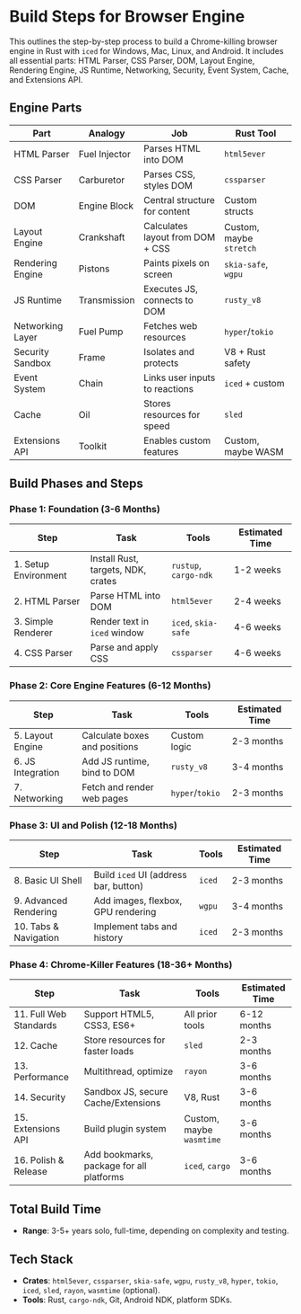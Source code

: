 # Build Steps for Browser Engine

This outlines the step-by-step process to build a Chrome-killing browser engine in Rust with `iced` for Windows, Mac, Linux, and Android. It includes all essential parts: HTML Parser, CSS Parser, DOM, Layout Engine, Rendering Engine, JS Runtime, Networking, Security, Event System, Cache, and Extensions API.

## Engine Parts

| **Part**            | **Analogy**      | **Job**                              | **Rust Tool**         |
|---------------------|------------------|--------------------------------------|-----------------------|
| HTML Parser         | Fuel Injector    | Parses HTML into DOM                | `html5ever`           |
| CSS Parser          | Carburetor       | Parses CSS, styles DOM              | `cssparser`           |
| DOM                 | Engine Block     | Central structure for content       | Custom structs        |
| Layout Engine       | Crankshaft       | Calculates layout from DOM + CSS    | Custom, maybe `stretch` |
| Rendering Engine    | Pistons          | Paints pixels on screen             | `skia-safe`, `wgpu`   |
| JS Runtime          | Transmission     | Executes JS, connects to DOM        | `rusty_v8`            |
| Networking Layer    | Fuel Pump        | Fetches web resources               | `hyper`/`tokio`       |
| Security Sandbox    | Frame            | Isolates and protects               | V8 + Rust safety      |
| Event System        | Chain            | Links user inputs to reactions      | `iced` + custom       |
| Cache               | Oil              | Stores resources for speed          | `sled`                |
| Extensions API      | Toolkit          | Enables custom features             | Custom, maybe WASM    |

## Build Phases and Steps

### Phase 1: Foundation (3-6 Months)
| **Step**              | **Task**                              | **Tools**                  | **Estimated Time** |
|-----------------------|---------------------------------------|----------------------------|--------------------|
| 1. Setup Environment  | Install Rust, targets, NDK, crates    | `rustup`, `cargo-ndk`      | 1-2 weeks         |
| 2. HTML Parser        | Parse HTML into DOM                  | `html5ever`                | 2-4 weeks         |
| 3. Simple Renderer    | Render text in `iced` window          | `iced`, `skia-safe`        | 4-6 weeks         |
| 4. CSS Parser         | Parse and apply CSS                  | `cssparser`                | 4-6 weeks         |

### Phase 2: Core Engine Features (6-12 Months)
| **Step**              | **Task**                              | **Tools**                  | **Estimated Time** |
|-----------------------|---------------------------------------|----------------------------|--------------------|
| 5. Layout Engine      | Calculate boxes and positions         | Custom logic              | 2-3 months        |
| 6. JS Integration     | Add JS runtime, bind to DOM           | `rusty_v8`                | 3-4 months        |
| 7. Networking         | Fetch and render web pages            | `hyper`/`tokio`           | 2-3 months        |

### Phase 3: UI and Polish (12-18 Months)
| **Step**              | **Task**                              | **Tools**                  | **Estimated Time** |
|-----------------------|---------------------------------------|----------------------------|--------------------|
| 8. Basic UI Shell     | Build `iced` UI (address bar, button) | `iced`                    | 2-3 months        |
| 9. Advanced Rendering | Add images, flexbox, GPU rendering    | `wgpu`                    | 3-4 months        |
| 10. Tabs & Navigation | Implement tabs and history            | `iced`                    | 2-3 months        |

### Phase 4: Chrome-Killer Features (18-36+ Months)
| **Step**              | **Task**                              | **Tools**                  | **Estimated Time** |
|-----------------------|---------------------------------------|----------------------------|--------------------|
| 11. Full Web Standards| Support HTML5, CSS3, ES6+            | All prior tools           | 6-12 months       |
| 12. Cache             | Store resources for faster loads      | `sled`                    | 2-3 months        |
| 13. Performance       | Multithread, optimize                 | `rayon`                   | 3-6 months        |
| 14. Security          | Sandbox JS, secure Cache/Extensions   | V8, Rust                  | 3-6 months        |
| 15. Extensions API    | Build plugin system                   | Custom, maybe `wasmtime`  | 3-6 months        |
| 16. Polish & Release  | Add bookmarks, package for all platforms | `iced`, `cargo`        | 3-6 months        |

## Total Build Time
- **Range**: 3-5+ years solo, full-time, depending on complexity and testing.

## Tech Stack
- **Crates**: `html5ever`, `cssparser`, `skia-safe`, `wgpu`, `rusty_v8`, `hyper`, `tokio`, `iced`, `sled`, `rayon`, `wasmtime` (optional).
- **Tools**: Rust, `cargo-ndk`, Git, Android NDK, platform SDKs.
